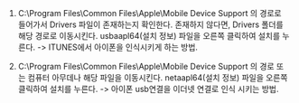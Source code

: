 

1. C:\Program Files\Common Files\Apple\Mobile Device Support
의 경로로 들어가서 Drivers 파일이 존재하는지 확인한다.
존재하지 않다면, Drivers 폴더를 해당 경로로 이동시킨다.
usbaapl64(설치 정보) 파일을 오른쪽 클릭하여 설치를 누른다.
-> ITUNES에서 아이폰을 인식시키게 하는 방법.

2. C:\Program Files\Common Files\Apple\Mobile Device Support
의 경로 또는 컴퓨터 아무데나 해당 파일을 이동시킨다.
netaapl64(설치 정보) 파일을 오른쪽 클릭하여 설치를 누른다.
-> 아이폰 usb연결을 이더넷 연결로 인식 시키는 방법.
